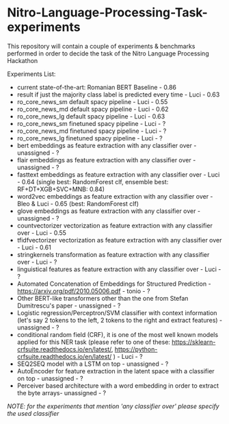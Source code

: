 # Nitro-Language-Processing-Task-experiments
This repository will contain a couple of experiments &amp; benchmarks performed in order to decide the task of the Nitro Language Processing Hackathon

Experiments List:

- current state-of-the-art: Romanian BERT Baseline - 0.86
- result if just the majority class label is predicted every time - Luci - 0.63
- ro_core_news_sm default spacy pipeline - Luci - 0.55
- ro_core_news_md default spacy pipeline - Luci - 0.62
- ro_core_news_lg default spacy pipeline - Luci - 0.63
- ro_core_news_sm finetuned spacy pipeline - Luci - ?
- ro_core_news_md finetuned spacy pipeline - Luci - ?
- ro_core_news_lg finetuned spacy pipeline - Luci - ?
- bert embeddings as feature extraction with any classifier over - unassigned - ?
- flair embeddings as feature extraction with any classifier over - unassigned - ?
- fasttext embeddings as feature extraction with any classifier over - Luci - 0.64 (single best: RandomForest clf, ensemble best: RF+DT+XGB+SVC+MNB: 0.84)
- word2vec embeddings as feature extraction with any classifier over - Bleo & Luci - 0.65 (best: RandomForest clf) 
- glove embeddings as feature extraction with any classifier over - unassigned - ?
- countvectorizer vectorization as feature extraction with any classifier over - Luci - 0.55
- tfidfvectorizer vectorization as feature extraction with any classifier over - Luci - 0.61
- stringkernels transformation as feature extraction with any classifier over - Luci - ?
- linguistical features as feature extraction with any classifier over - Luci - ?
- Automated Concatenation of Embeddings for Structured Prediction - https://arxiv.org/pdf/2010.05006.pdf - tonio - ?
- Other BERT-like transformers other than the one from Stefan Dumitrescu's paper - unassigned - ?
- Logistic regression/Perceptron/SVM classifier with context information (let's say 2 tokens to the left, 2 tokens to the right and extract features) - unassigned - ?
- conditional random field (CRF), it is one of the most well known models applied for this NER task (please refer to one of these: https://sklearn-crfsuite.readthedocs.io/en/latest/, https://python-crfsuite.readthedocs.io/en/latest/ ) - Luci - ?
- SEQ2SEQ model with a LSTM on top - unassigned - ?
- AutoEncoder for feature extraction in the latent space with a classifier on top - unassigned - ?
- Perceiver based architecture with a word embedding in order to extract the byte arrays- unassigned - ?


*NOTE: for the experiments that mention 'any classifier over' please specify the used classifier*
